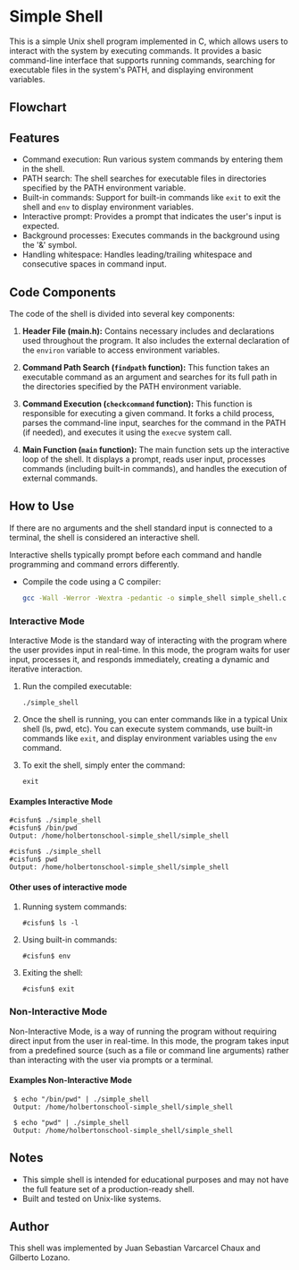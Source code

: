 # Simple Shell

This is a simple Unix shell program implemented in C, which allows users to interact with the system by executing commands. It provides a basic command-line interface that supports running commands, searching for executable files in the system's PATH, and displaying environment variables.

## Flowchart



## Features

- Command execution: Run various system commands by entering them in the shell.
- PATH search: The shell searches for executable files in directories specified by the PATH environment variable.
- Built-in commands: Support for built-in commands like `exit` to exit the shell and `env` to display environment variables.
- Interactive prompt: Provides a prompt that indicates the user's input is expected.
- Background processes: Executes commands in the background using the '&' symbol.
- Handling whitespace: Handles leading/trailing whitespace and consecutive spaces in command input.

## Code Components

The code of the shell is divided into several key components:

1. **Header File (main.h):** Contains necessary includes and declarations used throughout the program. It also includes the external declaration of the `environ` variable to access environment variables.

2. **Command Path Search (`findpath` function):** This function takes an executable command as an argument and searches for its full path in the directories specified by the PATH environment variable.

3. **Command Execution (`checkcommand` function):** This function is responsible for executing a given command. It forks a child process, parses the command-line input, searches for the command in the PATH (if needed), and executes it using the `execve` system call.

4. **Main Function (`main` function):** The main function sets up the interactive loop of the shell. It displays a prompt, reads user input, processes commands (including built-in commands), and handles the execution of external commands.

## How to Use

If there are no arguments and the shell standard input is connected to a terminal, the shell is considered an interactive shell.

Interactive shells typically prompt before each command and handle programming and command errors differently.

- Compile the code using a C compiler:
   ```bash
   gcc -Wall -Werror -Wextra -pedantic -o simple_shell simple_shell.c

### Interactive Mode

Interactive Mode is the standard way of interacting with the program where the user provides input in real-time. In this mode, the program waits for user input, processes it, and responds immediately, creating a dynamic and iterative interaction.

1.  Run the compiled executable:
    
    `./simple_shell` 
    
2.  Once the shell is running, you can enter commands like in a typical Unix shell (ls, pwd, etc). You can execute system commands, use built-in commands like `exit`, and display environment variables using the `env` command.
    
3.  To exit the shell, simply enter the command:
    
    `exit` 

#### Examples Interactive Mode

    #cisfun$ ./simple_shell
    #cisfun$ /bin/pwd
    Output: /home/holbertonschool-simple_shell/simple_shell

    #cisfun$ ./simple_shell
    #cisfun$ pwd
    Output: /home/holbertonschool-simple_shell/simple_shell

#### Other uses of interactive mode

1.  Running system commands:
    
    `#cisfun$ ls -l` 
    
2.  Using built-in commands:

    `#cisfun$ env` 
    
3.  Exiting the shell:

    `#cisfun$ exit` 
    

### Non-Interactive Mode

Non-Interactive Mode, is a way of running the program without requiring direct input from the user in real-time. In this mode, the program takes input from a predefined source (such as a file or command line arguments) rather than interacting with the user via prompts or a terminal.

#### Examples Non-Interactive Mode

```
 $ echo "/bin/pwd" | ./simple_shell
 Output: /home/holbertonschool-simple_shell/simple_shell

 $ echo "pwd" | ./simple_shell
 Output: /home/holbertonschool-simple_shell/simple_shell
```

## Notes

-   This simple shell is intended for educational purposes and may not have the full feature set of a production-ready shell.
-   Built and tested on Unix-like systems.

## Author

This shell was implemented by Juan Sebastian Varcarcel Chaux and Gilberto Lozano. 
